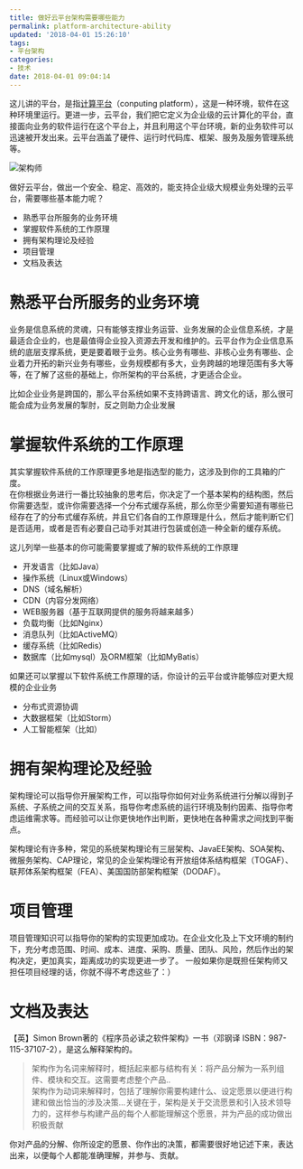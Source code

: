 ```yaml
---
title: 做好云平台架构需要哪些能力
permalink: platform-architecture-ability
updated: '2018-04-01 15:26:10'
tags: 
- 平台架构
categories: 
- 技术
date: 2018-04-01 09:04:14
---
```



这儿讲的平台，是指[计算平台](https://en.wikipedia.org/wiki/Computing_platform)（conputing platform），这是一种环境，软件在这种环境里运行。更进一步，云平台，我们把它定义为企业级的云计算化的平台，直接面向业务的软件运行在这个平台上，并且利用这个平台环境，新的业务软件可以迅速被开发出来。云平台涵盖了硬件、运行时代码库、框架、服务及服务管理系统等。

![架构师](http://www.yesdata.net/tigercat/software-architecturer.png)

做好云平台，做出一个安全、稳定、高效的，能支持企业级大规模业务处理的云平台，需要哪些基本能力呢？

- 熟悉平台所服务的业务环境
- 掌握软件系统的工作原理
- 拥有架构理论及经验
- 项目管理
- 文档及表达

<!--more-->


# 熟悉平台所服务的业务环境

业务是信息系统的灵魂，只有能够支撑业务运营、业务发展的企业信息系统，才是最适合企业的，也是最值得企业投入资源去开发和维护的。云平台作为企业信息系统的底层支撑系统，更是要着眼于业务。核心业务有哪些、非核心业务有哪些、企业着力开拓的新兴业务有哪些，业务规模都有多大，业务跨越的地理范围有多大等等，在了解了这些的基础上，你所架构的平台系统，才更适合企业。

比如企业业务是跨国的，那么平台系统如果不支持跨语言、跨文化的话，那么很可能会成为业务发展的掣肘，反之则助力企业发展

# 掌握软件系统的工作原理

其实掌握软件系统的工作原理更多地是指选型的能力，这涉及到你的工具箱的广度。  
在你根据业务进行一番比较抽象的思考后，你决定了一个基本架构的结构图，然后你需要选型，或许你需要选择一个分布式缓存系统，那么你至少需要知道有哪些已经存在了的分布式缓存系统，并且它们各自的工作原理是什么，然后才能判断它们是否适用，或者是否有必要自己动手对其进行包装或创造一种全新的缓存系统。

这儿列举一些基本的你可能需要掌握或了解的软件系统的工作原理

- 开发语言（比如Java）
- 操作系统（Linux或Windows）
- DNS（域名解析）
- CDN（内容分发网络）
- WEB服务器（基于互联网提供的服务将越来越多）
- 负载均衡（比如Nginx）
- 消息队列（比如ActiveMQ）
- 缓存系统（比如Redis）
- 数据库（比如mysql）及ORM框架（比如MyBatis）


如果还可以掌握以下软件系统工作原理的话，你设计的云平台或许能够应对更大规模的企业业务

- 分布式资源协调
- 大数据框架（比如Storm）
- 人工智能框架（比如）

# 拥有架构理论及经验

架构理论可以指导你开展架构工作，可以指导你如何对业务系统进行分解以得到子系统、子系统之间的交互关系，指导你考虑系统的运行环境及制约因素、指导你考虑运维需求等。而经验可以让你更快地作出判断，更快地在各种需求之间找到平衡点。

架构理论有许多种，常见的系统架构理论有三层架构、JavaEE架构、SOA架构、微服务架构、CAP理论，常见的企业架构理论有开放组体系结构框架（TOGAF）、联邦体系架构框架（FEA）、美国国防部架构框架（DODAF）。

# 项目管理

项目管理知识可以指导你的架构的实现更加成功。在企业文化及上下文环境的制约下，充分考虑范围、时间、成本、进度、采购、质量、团队、风险，然后作出的架构决定，更加真实，距离成功的实现更进一步了。 一般如果你是既担任架构师又担任项目经理的话，你就不得不考虑这些了：）

# 文档及表达
【英】Simon Brown著的《程序员必读之软件架构》一书（邓钢译 ISBN：987-115-37107-2），是这么解释架构的。
> 架构作为名词来解释时，概括起来都与结构有关：将产品分解为一系列组件、模块和交互。这需要考虑整个产品..  
> 架构作为动词来解释时，包括了理解你需要构建什么、设定愿景以便进行构建和做出恰当的涉及决策...关键在于，架构是关于交流愿景和引入技术领导力的，这样参与构建产品的每个人都能理解这个愿景，并为产品的成功做出积极贡献

你对产品的分解、你所设定的愿景、你作出的决策，都需要很好地记述下来，表达出来，以便每个人都能准确理解，并参与、贡献。





